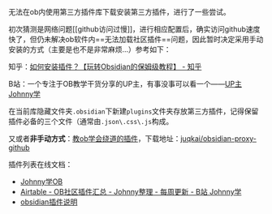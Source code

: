 
无法在ob内使用第三方插件库下载安装第三方插件，进行了一些尝试。

初次猜测是网络问题[[github访问过慢]]，进行相应配置后，确实访问github速度快了，但仍未解决ob软件内==无法加载社区插件==问题，因此暂时决定采用手动安装的方式（主要是也不是非常麻烦...）参考如下：

知乎：[如何安装插件？【玩转Obsidian的保姆级教程】 - 知乎](https://zhuanlan.zhihu.com/p/403001135)

B站：一个专注于OB教学干货分享的UP主，有事没事可以看一个——[UP主Johnny学](https://www.bilibili.com/video/BV1Dy4y1375P?spm_id_from=333.999.0.0)

在当前库隐藏文件夹`.obsidian`下新建`plugins`文件夹存放第三方插件，记得保留插件必备的三个文件（通常由`.json\.css\.js`构成。

又或者**非手动方式**：[教ob学会绕道的插件](https://milinshushe.feishu.cn/docs/doccnCX49h4x5O4gsY4rCmKIBgd)，下载地址：[juqkai/obsidian-proxy-github](https://github.com/juqkai/obsidian-proxy-github)

插件列表在线文档：

- [Johnny学OB](https://ob.pory.app/)
- [Airtable - OB社区插件汇总 - Johnny整理 - 每周更新 - B站 Johnny学](https://airtable.com/shrdmp10Lxmf5Wmgl/tblJqnWpcKURTjysX)
- [obsidian插件说明](https://docs.qq.com/sheet/DUVpCS3ZTTnJrTFpV?scene=cae366bda12e2556a7ab0220tL1To1&tab=BB08J2)